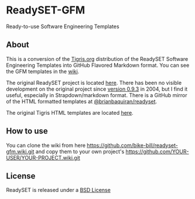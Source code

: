 # ReadySET-GFM
Ready-to-use Software Engineering Templates

## About
This is a conversion of the [Tigris.org](http://www.tigris.org/) distribution of the ReadySET Software Engineering Templates into GitHub Flavored Markdown format. You can see the GFM templates in the [wiki](https://github.com/bike-bill/readyset-gfm/wiki).

The original ReadySET project is located [here](http://readyset.tigris.org/).  There has been no visible development on the original project since [version 0.9.3](http://readyset.tigris.org/docs/release-notes-0-9-3.html) in 2004, but I find it useful, especially in Strapdown/markdown format. There is a GitHub mirror of the HTML formatted templates at [@brianbaquiran/readyset](https://github.com/brianbaquiran/readyset). 

The original Tigris HTML templates are located [here](http://readyset.tigris.org/nonav/templates/frameset.html).

## How to use
You can clone the wiki from here
https://github.com/bike-bill/readyset-gfm.wiki.git
and copy them to your own project's 
https://github.com/YOUR-USER/YOUR-PROJECT.wiki.git

## License
ReadySET is released under a [BSD License](http://opensource.org/licenses/bsd-license.php)
